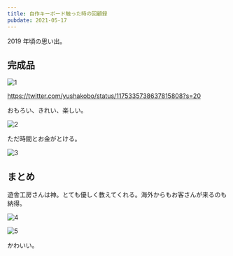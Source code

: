 ```yaml
---
title: 自作キーボード触った時の回顧録
pubdate: 2021-05-17
---
```


2019 年頃の思い出。

## 完成品

![1](https://user-images.githubusercontent.com/41639488/118402829-9d035600-b6a6-11eb-8244-d0f9aa70f368.jpg)

https://twitter.com/yushakobo/status/1175335738637815808?s=20

おもろい、きれい、楽しい。

![2](https://user-images.githubusercontent.com/41639488/118402831-9ecd1980-b6a6-11eb-9ec9-9e96c8b77579.jpg)

ただ時間とお金がとける。

![3](https://user-images.githubusercontent.com/41639488/118402833-9ecd1980-b6a6-11eb-9b56-b7dd700cd3ff.jpg)

## まとめ

遊舎工房さんは神。とても優しく教えてくれる。海外からもお客さんが来るのも納得。

![4](https://user-images.githubusercontent.com/41639488/118402835-9ffe4680-b6a6-11eb-9723-8604902302b1.jpg)

![5](https://user-images.githubusercontent.com/41639488/118402836-9ffe4680-b6a6-11eb-947d-27559ba53863.jpg)

かわいい。
